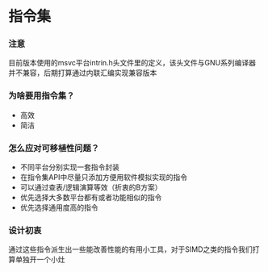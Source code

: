 ﻿# 指令集
### 注意
目前版本使用的msvc平台intrin.h头文件里的定义，该头文件与GNU系列编译器并不兼容，后期打算通过内联汇编实现兼容版本

### 为啥要用指令集？
- 高效
- 简洁

### 怎么应对可移植性问题？
- 不同平台分别实现一套指令封装
- 在指令集API中尽量只添加方便用软件模拟实现的指令
- 可以通过查表/逻辑演算等效（折衷的B方案）
- 优先选择大多数平台都有或者功能相似的指令
- 优先选择通用度高的指令

### 设计初衷
通过这些指令派生出一些能改善性能的有用小工具，对于SIMD之类的指令我们打算单独开一个小灶